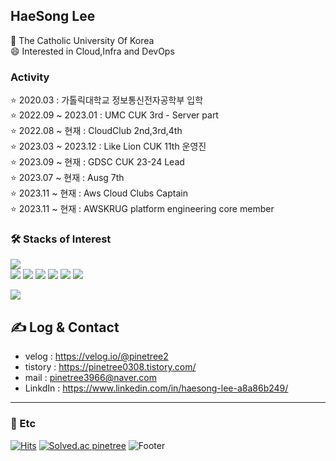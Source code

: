 

## HaeSong Lee 
🏫 The Catholic University Of Korea <br>
😄 Interested in Cloud,Infra and DevOps



###  Activity
⭐️ 2020.03 : 가톨릭대학교 정보통신전자공학부 입학<br> 
⭐️ 2022.09 ~ 2023.01 : UMC CUK 3rd - Server part <br>
⭐️ 2022.08 ~ 현재 : CloudClub 2nd,3rd,4th<br>
⭐️ 2023.03 ~ 2023.12 : Like Lion CUK 11th 운영진 <br>
⭐️ 2023.09 ~ 현재 : GDSC CUK 23-24 Lead<br>
⭐️ 2023.07 ~ 현재 : Ausg 7th<br>
⭐️ 2023.11 ~ 현재 : Aws Cloud Clubs Captain<br>
⭐️ 2023.11 ~ 현재 : AWSKRUG platform engineering core member <br>

### 🛠️ Stacks of Interest

<img src="https://github-readme-stats.vercel.app/api/top-langs/?username=pinetree2&layout=compact"><br>
<img src="https://img.shields.io/badge/Python-3766AB?style=flat-square&logo=Python&logoColor=white"/> <img src="https://img.shields.io/badge/Aws-FFB71B?style=flat-square&logo=Amazon Aws&logoColor=white"/> <img src="https://img.shields.io/badge/Java-007396?style=flat-square&logo=Java&logoColor=white"/> <img src="https://img.shields.io/badge/Terraform-7B42BC?style=flat-square&logo=Terraform&logoColor=white"/> <img src="https://img.shields.io/badge/Docker-2496ED?style=flat-square&logo=Docker&logoColor=white"/> <img src="https://img.shields.io/badge/Kubernetes-326CE5?style=flat-square&logo=Kubernetes&logoColor=white"/>
 
![](./profile-3d-contrib/profile-green-animate.svg)


## ✍️ Log & Contact 
 - velog : https://velog.io/@pinetree2 <br>
 - tistory : https://pinetree0308.tistory.com/
 - mail : pinetree3966@naver.com <br>
 - LinkdIn : https://www.linkedin.com/in/haesong-lee-a8a86b249/
---

### 💬 Etc

[![Hits](https://hits.seeyoufarm.com/api/count/incr/badge.svg?url=https%3A%2F%2Fgithub.com%2Fpinetree2&count_bg=%230040F2&title_bg=%233D5C69&icon=awesomelists.svg&icon_color=%2308E7FF&title=hits&edge_flat=false)](https://hits.seeyoufarm.com)
[![Solved.ac
pinetree](http://mazassumnida.wtf/api/mini/generate_badge?boj=dlgothd3966)](https://solved.ac/dlgothd3966)
![Footer](https://capsule-render.vercel.app/api?type=waving&color=auto&height=200&section=footer)

 
